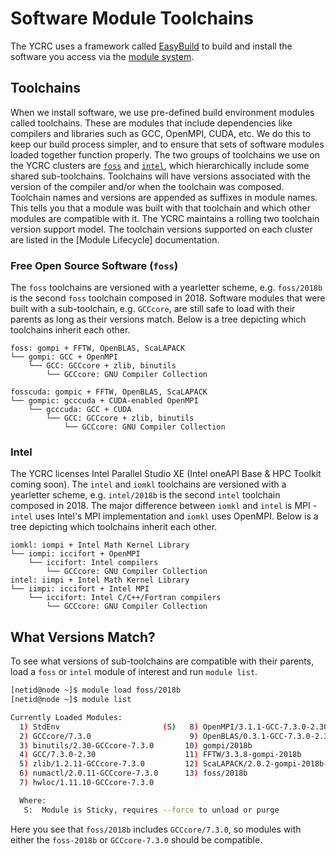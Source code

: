 # Software Module Toolchains

The YCRC uses a framework called [EasyBuild](https://easybuild.readthedocs.io/en/latest/) to build and install the software you access via the [module system](/clusters-at-yale/applications/modules).

## Toolchains

When we install software, we use pre-defined build environment modules called toolchains. These are modules that include dependencies like compilers and libraries such as GCC, OpenMPI, CUDA, etc. We do this to keep our build process simpler, and to ensure that sets of software modules loaded together function properly. The two groups of toolchains we use on the YCRC clusters are [`foss`](https://easybuild.readthedocs.io/en/latest/Common-toolchains.html#component-versions-in-foss-toolchain) and [`intel`](https://easybuild.readthedocs.io/en/latest/Common-toolchains.html#component-versions-in-intel-toolchain), which hierarchically include some shared sub-toolchains. Toolchains will have versions associated with the version of the compiler and/or when the toolchain was composed. Toolchain names and versions are appended as suffixes in module names. This tells you that a module was built with that toolchain and which other modules are compatible with it. The YCRC maintains a rolling two toolchain version support model. The toolchain versions supported on each cluster are listed in the [Module Lifecycle] documentation.

### Free Open Source Software (`foss`)

The `foss` toolchains are versioned with a yearletter scheme, e.g. `foss/2018b` is the second `foss` toolchain composed in 2018. Software modules that were built with a sub-toolchain, e.g. `GCCcore`, are still safe to load with their parents as long as their versions match. Below is a tree depicting which toolchains inherit each other.

``` text
foss: gompi + FFTW, OpenBLAS, ScaLAPACK
└── gompi: GCC + OpenMPI
    └── GCC: GCCcore + zlib, binutils
        └── GCCcore: GNU Compiler Collection

fosscuda: gompic + FFTW, OpenBLAS, ScaLAPACK
└── gompic: gcccuda + CUDA-enabled OpenMPI
    └── gcccuda: GCC + CUDA
        └── GCC: GCCcore + zlib, binutils
            └── GCCcore: GNU Compiler Collection
```

### Intel

The YCRC licenses Intel Parallel Studio XE (Intel oneAPI Base & HPC Toolkit coming soon). The `intel` and `iomkl` toolchains are versioned with a yearletter scheme, e.g. `intel/2018b` is the second `intel` toolchain composed in 2018. The major difference between `iomkl` and `intel` is MPI - `intel` uses Intel's MPI implementation and `iomkl` uses OpenMPI. Below is a tree depicting which toolchains inherit each other.

``` text
iomkl: iompi + Intel Math Kernel Library
└── iompi: iccifort + OpenMPI
    └── iccifort: Intel compilers
        └── GCCcore: GNU Compiler Collection
intel: iimpi + Intel Math Kernel Library
└── iimpi: iccifort + Intel MPI
    └── iccifort: Intel C/C++/Fortran compilers
        └── GCCcore: GNU Compiler Collection
```

## What Versions Match?

To see what versions of sub-toolchains are compatible with their parents, load a `foss` or `intel` module of interest and run `module list`.

```bash
[netid@node ~]$ module load foss/2018b
[netid@node ~]$ module list

Currently Loaded Modules:
  1) StdEnv                       (S)   8) OpenMPI/3.1.1-GCC-7.3.0-2.30
  2) GCCcore/7.3.0                      9) OpenBLAS/0.3.1-GCC-7.3.0-2.30
  3) binutils/2.30-GCCcore-7.3.0       10) gompi/2018b
  4) GCC/7.3.0-2.30                    11) FFTW/3.3.8-gompi-2018b
  5) zlib/1.2.11-GCCcore-7.3.0         12) ScaLAPACK/2.0.2-gompi-2018b-OpenBLAS-0.3.1
  6) numactl/2.0.11-GCCcore-7.3.0      13) foss/2018b
  7) hwloc/1.11.10-GCCcore-7.3.0

  Where:
   S:  Module is Sticky, requires --force to unload or purge
```
Here you see that `foss/2018b` includes `GCCcore/7.3.0`, so modules with either the `foss-2018b` or `GCCcore-7.3.0` should be compatible.